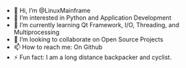 - 👋 Hi, I’m @LinuxMainframe
- 👀 I’m interested in Python and Application Development
- 🌱 I’m currently learning Qt Framework, I/O, Threading, and Multiprocessing
- 💞️ I’m looking to collaborate on Open Source Projects
- 📫 How to reach me: On Github
- ⚡ Fun fact: I am a long distance backpacker and cyclist.

<!---
LinuxMainframe/LinuxMainframe is a ✨ special ✨ repository because its `README.md` (this file) appears on your GitHub profile.
You can click the Preview link to take a look at your changes.
--->
